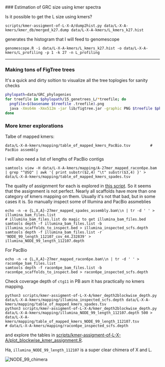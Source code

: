 ### Estimation of GRC size using kmer spectra

Is it possible to get the L size using kmers?

```
scripts/kmer-assigment-of-L-X-A/dump2hist.py data/L-X-A-kmers/kmer_db/merged_k27.dump data/L-X-A-kmers/L_kmers_k27.hist
```

generates the histogram that I will feed to genomescope

```
genomescope.R -i data/L-X-A-kmers/L_kmers_k27.hist -o data/L-X-A-kmers/L_profiling -p 1 -k 27 -n L_profiling
```

---

### Making tons of FigTree trees

It's a quick and dirty soltion to visualize all the tree toplogies for sanity checks

```bash
phylopath=data/GRC_phylogenies
for treefile in $phylopath/15_genetrees_L/*treefile; do
  pngfile=$(basename $treefile .treefile).png
  java -Xms64m -Xmx512m -jar lib/figtree.jar -graphic PNG $treefile $phylopath/plot_$pngfile
done
```

### More kmer explorations

Talbe of mapped kmers:

```
data/L-X-A-kmers/mapping/table_of_mapped_kmers_PacBio.tsv         # PacBio assembly
```

I will also need a list of lengths of PacBio contigs

```
samtools view -H data/L-X-A-kmers/mapping/A-27mer_mapped_racon6pe.bam | grep "^@SQ" | awk '{ print substr($2,4) "\t" substr($3,4) }' > data/L-X-A-kmers/mapping/table_of_mapped_kmers_spades.tsv
```

The quality of assignment for each is explored in [this script](scripts/kmer-assigment-of-L-X-A/exploring_mapped_kmers_in_assemblies.R). So it seems that the assignment is not perfect. Nearly all scaffolds have more than one category of kmers mapping on them. Usually it's not that bad, but in some cases it is. So manually inspect some of Illumina and PacBio assmeblies

```
echo -n -e {L,X,A}-27mer_mapped_spades_assembly.bam\\n | tr -d ' ' > illumina_bam_files.list
# illumina_bam_files.list do magic to get illumina_bam_files.bed
samtools depth -f illumina_bam_files.list -b illumina_scaffolds_to_inspect.bed > illumina_inspected_scfs.depth
samtools depth -f illumina_bam_files.list -r 'NODE_99_length_112107_cov_44.232839' > illumina_NODE_99_length_112107.depth
```

For PacBio

```
echo -n -e {L,X,A}-27mer_mapped_racon6pe.bam\\n | tr -d ' ' > racon6pe_bam_files.list
samtools depth -f racon6pe_bam_files.list -b  racon6pe_scaffolds_to_inspect.bed > racon6pe_inspected_scfs.depth
```

Check coverage depth of `ctg11` in PB asm it has practically no kmers mapping.

```
python3 scripts/kmer-assigment-of-L-X-A/kmer_depth2blockwise_depth.py data/L-X-A-kmers/mapping/illumina_inspected_scfs.depth data/L-X-A-kmers/mapping/table_of_mapped_kmers_spades.tsv
python3 scripts/kmer-assigment-of-L-X-A/kmer_depth2blockwise_depth.py data/L-X-A-kmers/mapping/illumina_NODE_99_length_112107.depth 500 > data/L-X-A-kmers/mapping/table_of_mapped_kmers_NODE_99_length_112107.tsv
# data/L-X-A-kmers/mapping/racon6pe_inspected_scfs.depth
```

and explore the tables in [scripts/kmer-assigment-of-L-X-A/plot_blockwise_kmer_assignment.R](scripts/kmer-assigment-of-L-X-A/plot_blockwise_kmer_assignment.R).

Ha, `illumina_NODE_99_length_112107` is a super clear chimera of X and L.

![NODE_99_chimera](https://user-images.githubusercontent.com/8181573/75560500-2e07f600-5a3d-11ea-81eb-baad5fd94646.png)